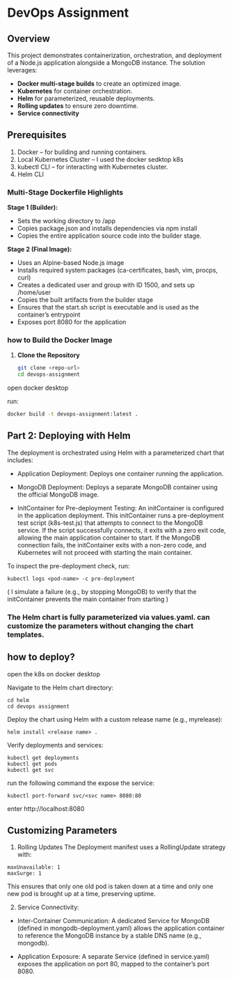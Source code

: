 # DevOps Assignment
## Overview

This project demonstrates containerization, orchestration, and deployment of a Node.js application alongside a MongoDB instance. The solution leverages:
- **Docker multi-stage builds** to create an optimized image.
- **Kubernetes** for container orchestration.
- **Helm** for parameterized, reusable deployments.
- **Rolling updates** to ensure zero downtime.
- **Service connectivity** 

## Prerequisites 
1. Docker – for building and running containers.
2. Local Kubernetes Cluster – I used the docker sedktop k8s
3. kubectl CLI – for interacting with Kubernetes cluster.
4. Helm CLI 

### Multi-Stage Dockerfile Highlights

**Stage 1 (Builder):**  
- Sets the working directory to /app
- Copies package.json and installs dependencies via npm install
- Copies the entire application source code into the builder stage.

**Stage 2 (Final Image):**  
- Uses an Alpine-based Node.js image
- Installs required system packages (ca-certificates, bash, vim, procps, curl)
- Creates a dedicated user and group with ID 1500, and sets up /home/user
- Copies the built artifacts from the builder stage
- Ensures that the start.sh script is executable and is used as the container’s entrypoint
- Exposes port 8080 for the application

### how to Build the Docker Image

1. **Clone the Repository**  

   ```bash
   git clone <repo-url>
   cd devops-assignment
   ```

open docker desktop 

run: 

```bash
docker build -t devops-assignment:latest .
```

## Part 2: Deploying with Helm

The deployment is orchestrated using Helm with a parameterized chart that includes:

- Application Deployment:
Deploys one container running the application. 

- MongoDB Deployment:
Deploys a separate MongoDB container using the official MongoDB image.

- InitContainer for Pre-deployment Testing:
An initContainer is configured in the application deployment. This initContainer runs a pre-deployment test script (k8s-test.js) that attempts to connect to the MongoDB service. If the script successfully connects, it exits with a zero exit code, allowing the main application container to start. If the MongoDB connection fails, the initContainer exits with a non-zero code, and Kubernetes will not proceed with starting the main container.

To inspect the pre-deployment check, run:
```
kubectl logs <pod-name> -c pre-deployment
```
( I simulate a failure (e.g., by stopping MongoDB) to verify that the initContainer prevents the main container from starting )

### The Helm chart is fully parameterized via values.yaml.  can customize the  parameters without changing the chart templates.

## how to deploy? 
open the k8s on docker desktop

Navigate to the Helm chart directory:
```
cd helm
cd devops assignment 
```
Deploy the chart using Helm with a custom release name (e.g., myrelease):
```
helm install <release name> .
```

Verify deployments and services:
```
kubectl get deployments
kubectl get pods
kubectl get svc
```

run the following command the expose the service:
```
kubectl port-forward svc/<svc name> 8080:80
```
enter  http://localhost:8080


## Customizing Parameters
1. Rolling Updates
The Deployment manifest uses a RollingUpdate strategy with:
```
maxUnavailable: 1
maxSurge: 1
```
This ensures that only one old pod is taken down at a time and only one new pod is brought up at a time, preserving uptime.


2. Service Connectivity:

- Inter-Container Communication:
A dedicated Service for MongoDB (defined in mongodb-deployment.yaml) allows the application container to reference the MongoDB instance by a stable DNS name (e.g., mongodb).

- Application Exposure:
A separate Service (defined in service.yaml) exposes the application on port 80, mapped to the container’s port 8080.

